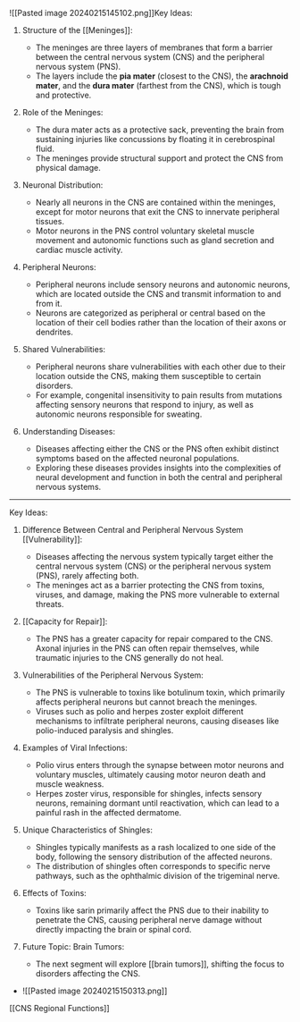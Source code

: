 ![[Pasted image 20240215145102.png]]Key Ideas:

1. Structure of the [[Meninges]]:
   - The meninges are three layers of membranes that form a barrier between the central nervous system (CNS) and the peripheral nervous system (PNS).
   - The layers include the **pia mater** (closest to the CNS), the **arachnoid mater**, and the **dura mater** (farthest from the CNS), which is tough and protective.

2. Role of the Meninges:
   - The dura mater acts as a protective sack, preventing the brain from sustaining injuries like concussions by floating it in cerebrospinal fluid.
   - The meninges provide structural support and protect the CNS from physical damage.

3. Neuronal Distribution:
   - Nearly all neurons in the CNS are contained within the meninges, except for motor neurons that exit the CNS to innervate peripheral tissues.
   - Motor neurons in the PNS control voluntary skeletal muscle movement and autonomic functions such as gland secretion and cardiac muscle activity.

4. Peripheral Neurons:
   - Peripheral neurons include sensory neurons and autonomic neurons, which are located outside the CNS and transmit information to and from it.
   - Neurons are categorized as peripheral or central based on the location of their cell bodies rather than the location of their axons or dendrites.

5. Shared Vulnerabilities:
   - Peripheral neurons share vulnerabilities with each other due to their location outside the CNS, making them susceptible to certain disorders.
   - For example, congenital insensitivity to pain results from mutations affecting sensory neurons that respond to injury, as well as autonomic neurons responsible for sweating.

6. Understanding Diseases:
   - Diseases affecting either the CNS or the PNS often exhibit distinct symptoms based on the affected neuronal populations.
   - Exploring these diseases provides insights into the complexities of neural development and function in both the central and peripheral nervous systems.


---
Key Ideas:

1. Difference Between Central and Peripheral Nervous System [[Vulnerability]]:
   - Diseases affecting the nervous system typically target either the central nervous system (CNS) or the peripheral nervous system (PNS), rarely affecting both.
   - The meninges act as a barrier protecting the CNS from toxins, viruses, and damage, making the PNS more vulnerable to external threats.

2. [[Capacity for Repair]]:
   - The PNS has a greater capacity for repair compared to the CNS. Axonal injuries in the PNS can often repair themselves, while traumatic injuries to the CNS generally do not heal.

3. Vulnerabilities of the Peripheral Nervous System:
   - The PNS is vulnerable to toxins like botulinum toxin, which primarily affects peripheral neurons but cannot breach the meninges.
   - Viruses such as polio and herpes zoster exploit different mechanisms to infiltrate peripheral neurons, causing diseases like polio-induced paralysis and shingles.

4. Examples of Viral Infections:
   - Polio virus enters through the synapse between motor neurons and voluntary muscles, ultimately causing motor neuron death and muscle weakness.
   - Herpes zoster virus, responsible for shingles, infects sensory neurons, remaining dormant until reactivation, which can lead to a painful rash in the affected dermatome.

5. Unique Characteristics of Shingles:
   - Shingles typically manifests as a rash localized to one side of the body, following the sensory distribution of the affected neurons.
   - The distribution of shingles often corresponds to specific nerve pathways, such as the ophthalmic division of the trigeminal nerve.

6. Effects of Toxins:
   - Toxins like sarin primarily affect the PNS due to their inability to penetrate the CNS, causing peripheral nerve damage without directly impacting the brain or spinal cord.

7. Future Topic: Brain Tumors:
   - The next segment will explore [[brain tumors]], shifting the focus to disorders affecting the CNS.

  - ![[Pasted image 20240215150313.png]]



[[CNS Regional Functions]]